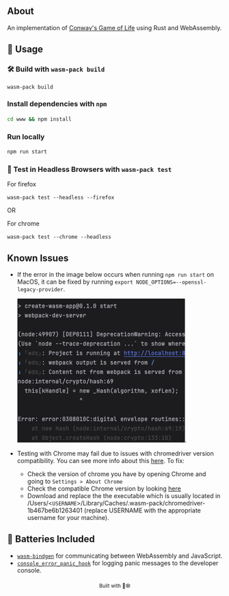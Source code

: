 
## About

An implementation of [Conway's Game of Life](https://en.wikipedia.org/wiki/Conway%27s_Game_of_Life) 
using Rust and WebAssembly.

## 🚴 Usage

### 🛠️ Build with `wasm-pack build`

```
wasm-pack build
```

### Install dependencies with `npm`

```bash
cd www && npm install
```

### Run locally

```bash
npm run start
```

### 🔬 Test in Headless Browsers with `wasm-pack test`
For firefox
```
wasm-pack test --headless --firefox
```

OR

For chrome
```
wasm-pack test --chrome --headless
```

## Known Issues
- If the error in the image below occurs when running `npm run start` on MacOS, it can be fixed by running 
  `export NODE_OPTIONS=--openssl-legacy-provider`.

  ![ssl issue image](error.png).

- Testing with Chrome may fail due to issues with chromedriver version compatibility. You can see more info about this [here](https://github.com/rustwasm/wasm-pack/issues/611). 
To fix:
  - Check the version of chrome you have by opening Chrome and going to `Settings > About Chrome`
  - Check the compatible Chrome version by looking [here](https://developer.chrome.com/docs/chromedriver/downloads/version-selection#for_versions_115_and_newer)
  - Download and replace the the executable which is usually located in /Users/<`USERNAME`>/Library/Caches/.wasm-pack/chromedriver-1b467be6b1263401 (replace USERNAME with the appropriate username for your machine).


## 🔋 Batteries Included

* [`wasm-bindgen`](https://github.com/rustwasm/wasm-bindgen) for communicating
  between WebAssembly and JavaScript.
* [`console_error_panic_hook`](https://github.com/rustwasm/console_error_panic_hook)
  for logging panic messages to the developer console.

<div align="center">

<sub>Built with 🦀🕸 </a></sub>

</div>
